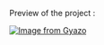 Preview of the project :

[![Image from Gyazo](https://i.gyazo.com/c6602eb4869c96e39a140dd4f1777b40.gif)](https://gyazo.com/c6602eb4869c96e39a140dd4f1777b40)
